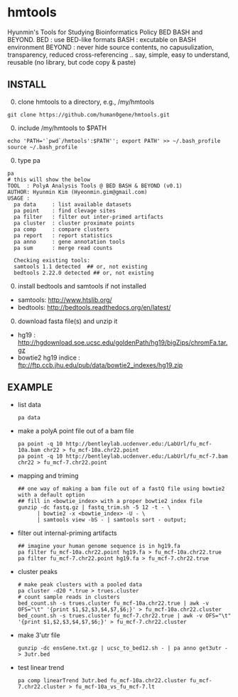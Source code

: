 # hmtools
Hyunmin's Tools for Studying Bioinformatics 
Policy BED BASH and BEYOND.
BED : use BED-like formats
BASH : excutable on BASH environment
BEYOND : never hide source contents, no capusulization, transparency, reduced cross-referencing ..
  say, simple, easy to understand, reusable (no library, but code copy & paste)

INSTALL
--------

0. clone hmtools to a directory, e.g., /my/hmtools

  ```
  git clone https://github.com/human0gene/hmtools.git
  ```
0. include /my/hmtools to $PATH
  
  ```
  echo 'PATH='`pwd`/hmtools':$PATH''; export PATH' >> ~/.bash_profile 
  source ~/.bash_profile 
  ```
0. type pa
  
  ```
  pa
  # this will show the below  
TOOL  : PolyA Analysis Tools @ BED BASH & BEYOND (v0.1)
AUTHOR: Hyunmin Kim (Hyeonmin.gim@gmail.com)
USAGE : 
	pa data     : list available datasets
	pa point	: find clevage sites
	pa filter	: filter out inter-primed artifacts 
	pa cluster	: cluster proximate points 
	pa comp     : compare clusters
	pa report	: report statistics
	pa anno     : gene annotation tools 
	pa sum		: merge read counts

	Checking existing tools:
	samtools 1.1 detected  ## or, not existing 
	bedtools 2.22.0 detected ## or, not existing

  ```
0. install bedtools and samtools if not installed
  * samtools: http://www.htslib.org/
  * bedtools: http://bedtools.readthedocs.org/en/latest/

0. download fasta file(s) and unzip it
  * hg19 : http://hgdownload.soe.ucsc.edu/goldenPath/hg19/bigZips/chromFa.tar.gz
  * bowtie2 hg19 indice : ftp://ftp.ccb.jhu.edu/pub/data/bowtie2_indexes/hg19.zip

EXAMPLE
--------

* list data

  ```
  pa data
  ```

* make a polyA point file out of a bam file

  ```
  pa point -q 10 http://bentleylab.ucdenver.edu:/LabUrl/fu_mcf-10a.bam chr22 > fu_mcf-10a.chr22.point
  pa point -q 10 http://bentleylab.ucdenver.edu:/LabUrl/fu_mcf-7.bam chr22 > fu_mcf-7.chr22.point
  ```
* mapping and triming
  ```
  ## one way of making a bam file out of a fastQ file using bowtie2 with a default option
  ## fill in <bowtie_index> with a proper bowtie2 index file
  gunzip -dc fastq.gz | fastq_trim.sh -5 12 -t - \
    	| bowtie2 -x <bowtie_index> -U - \
        | samtools view -bS - | samtools sort - output;
  ```

* filter out internal-priming artifacts 

  ```
  ## imagine your human genome sequence is in hg19.fa
  pa filter fu_mcf-10a.chr22.point hg19.fa > fu_mcf-10a.chr22.true
  pa filter fu_mcf-7.chr22.point hg19.fa > fu_mcf-7.chr22.true
  ```
* cluster peaks
  
  ```
  # make peak clusters with a pooled data
  pa cluster -d20 *.true > trues.cluster
  # count sample reads in clusters 
  bed_count.sh -s trues.cluster fu_mcf-10a.chr22.true | awk -v OFS="\t" '{print $1,$2,$3,$4,$7,$6;}' > fu_mcf-10a.chr22.cluster
  bed_count.sh -s trues.cluster fu_mcf-7.chr22.true | awk -v OFS="\t" '{print $1,$2,$3,$4,$7,$6;}' > fu_mcf-7.chr22.cluster
  ```
  
* make 3'utr file
  
  ```
  gunzip -dc ensGene.txt.gz | ucsc_to_bed12.sh - | pa anno get3utr - > 3utr.bed

  ```
* test linear trend
  
  ```
  pa comp linearTrend 3utr.bed fu_mcf-10a.chr22.cluster fu_mcf-7.chr22.cluster > fu_mcf-10a_vs_fu_mcf-7.lt
  
  ```
 
